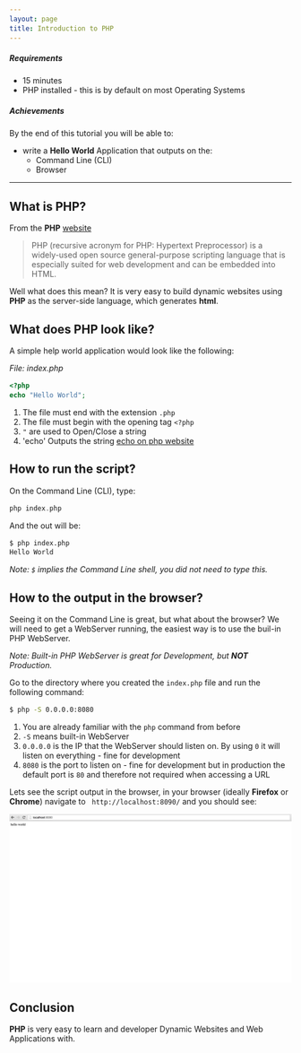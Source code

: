 ```yaml
---
layout: page
title: Introduction to PHP
---
```


##### Requirements

* 15 minutes
* PHP installed - this is by default on most Operating Systems

##### Achievements

By the end of this tutorial you will be able to:

* write a **Hello World** Application that outputs on the:
    * Command Line (CLI)
    * Browser

---

## What is PHP?

From the **PHP** [website](http://php.net/manual/en/intro-whatis.php)

> PHP (recursive acronym for PHP: Hypertext Preprocessor) is a widely-used open source general-purpose scripting language that is especially suited for web development and can be embedded into HTML.

Well what does this mean? It is very easy to build dynamic websites using **PHP** as the server-side language, which generates **html**.

## What does PHP look like?

A simple help world application would look like the following:

*File: index.php*
```php
<?php
echo "Hello World";
```

1. The file must end with the extension `.php`
2. The file must begin with the opening tag `<?php`
3. `"` are used to Open/Close a string
4. 'echo' Outputs the string [echo on php website](http://php.net/manual/en/function.echo.php)

## How to run the script?

On the Command Line (CLI), type:

```php
php index.php
```

And the out will be:

```bash
$ php index.php
Hello World
```

*Note: `$` implies the Command Line shell, you did not need to type this.*

## How to the output in the browser?

Seeing it on the Command Line is great, but what about the browser? We will need to get a WebServer running, the easiest way is to use the buil-in PHP WebServer.

*Note: Built-in PHP WebServer is great for Development, but **NOT** Production.*

Go to the directory where you created the `index.php` file and run the following command:

```bash
$ php -S 0.0.0.0:8080
```

1. You are already familiar with the `php` command from before
2. `-S` means built-in WebServer
3. `0.0.0.0` is the IP that the WebServer should listen on. By using `0` it will listen on everything - fine for development
4. `8080` is the port to listen on - fine for development but in production the default port is `80` and therefore not required when accessing a URL

Lets see the script output in the browser, in your browser (ideally **Firefox** or **Chrome**) navigate to ` http://localhost:8090/` and you should see:

![Hello World](assets/images/helloworld.png)

## Conclusion

**PHP** is very easy to learn and developer Dynamic Websites and Web Applications with.

